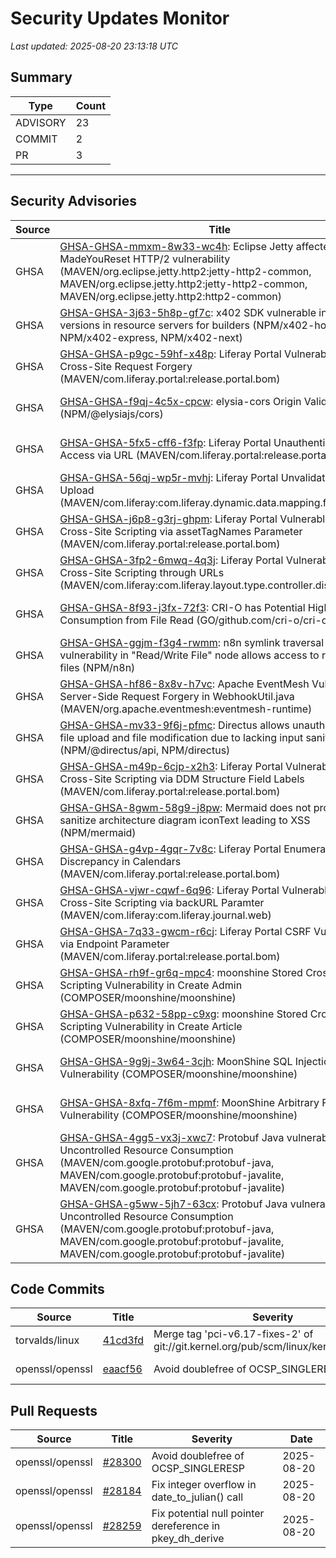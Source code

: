 # Security Updates Monitor

*Last updated: 2025-08-20 23:13:18 UTC*

## Summary
| Type | Count |
|------|-------|
| ADVISORY | 23 |
| COMMIT | 2 |
| PR | 3 |

---

## Security Advisories

| Source | Title | Severity | Date |
|--------|-------|----------|------|
| GHSA | [GHSA-GHSA-mmxm-8w33-wc4h](https://github.com/advisories/GHSA-mmxm-8w33-wc4h): Eclipse Jetty affected by MadeYouReset HTTP/2 vulnerability (MAVEN/org.eclipse.jetty.http2:jetty-http2-common, MAVEN/org.eclipse.jetty.http2:jetty-http2-common, MAVEN/org.eclipse.jetty.http2:http2-common) | HIGH (CVSS: 7.5) | 2025-08-20 |
| GHSA | [GHSA-GHSA-3j63-5h8p-gf7c](https://github.com/advisories/GHSA-3j63-5h8p-gf7c): x402 SDK vulnerable in outdated versions in resource servers for builders (NPM/x402-hono, NPM/x402-express, NPM/x402-next) | HIGH (CVSS: 0.0) | 2025-08-20 |
| GHSA | [GHSA-GHSA-p9gc-59hf-x48p](https://github.com/advisories/GHSA-p9gc-59hf-x48p): Liferay Portal Vulnerable to Cross-Site Request Forgery (MAVEN/com.liferay.portal:release.portal.bom) | HIGH (CVSS: 0.0) | 2025-08-20 |
| GHSA | [GHSA-GHSA-f9qj-4c5x-cpcw](https://github.com/advisories/GHSA-f9qj-4c5x-cpcw): elysia-cors Origin Validation Error (NPM/@elysiajs/cors) | MODERATE (CVSS: 0.0) | 2025-08-20 |
| GHSA | [GHSA-GHSA-5fx5-cff6-f3fp](https://github.com/advisories/GHSA-5fx5-cff6-f3fp): Liferay Portal Unauthenticated File Access via URL (MAVEN/com.liferay.portal:release.portal.bom) | MODERATE (CVSS: 0.0) | 2025-08-20 |
| GHSA | [GHSA-GHSA-56qj-wp5r-mvhj](https://github.com/advisories/GHSA-56qj-wp5r-mvhj): Liferay Portal Unvalidated File Upload (MAVEN/com.liferay:com.liferay.dynamic.data.mapping.form.web) | MODERATE (CVSS: 0.0) | 2025-08-20 |
| GHSA | [GHSA-GHSA-j6p8-g3rj-ghpm](https://github.com/advisories/GHSA-j6p8-g3rj-ghpm): Liferay Portal Vulnerable to Cross-Site Scripting via assetTagNames Parameter (MAVEN/com.liferay.portal:release.portal.bom) | MODERATE (CVSS: 0.0) | 2025-08-20 |
| GHSA | [GHSA-GHSA-3fp2-6mwq-4q3j](https://github.com/advisories/GHSA-3fp2-6mwq-4q3j): Liferay Portal Vulnerable to Cross-Site Scripting through URLs (MAVEN/com.liferay:com.liferay.layout.type.controller.display.page) | MODERATE (CVSS: 0.0) | 2025-08-20 |
| GHSA | [GHSA-GHSA-8f93-j3fx-72f3](https://github.com/advisories/GHSA-8f93-j3fx-72f3): CRI-O has Potential High Memory Consumption from File Read (GO/github.com/cri-o/cri-o) | MODERATE (CVSS: 5.7) | 2025-08-20 |
| GHSA | [GHSA-GHSA-ggjm-f3g4-rwmm](https://github.com/advisories/GHSA-ggjm-f3g4-rwmm): n8n symlink traversal vulnerability in "Read/Write File" node allows access to restricted files (NPM/n8n) | MODERATE (CVSS: 6.5) | 2025-08-20 |
| GHSA | [GHSA-GHSA-hf86-8x8v-h7vc](https://github.com/advisories/GHSA-hf86-8x8v-h7vc): Apache EventMesh Vulnerable to Server-Side Request Forgery in WebhookUtil.java (MAVEN/org.apache.eventmesh:eventmesh-runtime) | MODERATE (CVSS: 6.3) | 2025-08-20 |
| GHSA | [GHSA-GHSA-mv33-9f6j-pfmc](https://github.com/advisories/GHSA-mv33-9f6j-pfmc): Directus allows unauthenticated file upload and file modification due to lacking input sanitization (NPM/@directus/api, NPM/directus) | CRITICAL (CVSS: 9.3) | 2025-08-20 |
| GHSA | [GHSA-GHSA-m49p-6cjp-x2h3](https://github.com/advisories/GHSA-m49p-6cjp-x2h3): Liferay Portal Vulnerable to Cross-Site Scripting via DDM Structure Field Labels (MAVEN/com.liferay.portal:release.portal.bom) | MODERATE (CVSS: 0.0) | 2025-08-19 |
| GHSA | [GHSA-GHSA-8gwm-58g9-j8pw](https://github.com/advisories/GHSA-8gwm-58g9-j8pw): Mermaid does not properly sanitize architecture diagram iconText leading to XSS (NPM/mermaid) | MODERATE (CVSS: 0.0) | 2025-08-19 |
| GHSA | [GHSA-GHSA-g4vp-4gqr-7v8c](https://github.com/advisories/GHSA-g4vp-4gqr-7v8c): Liferay Portal Enumeration Discrepancy in Calendars (MAVEN/com.liferay.portal:release.portal.bom) | MODERATE (CVSS: 0.0) | 2025-08-19 |
| GHSA | [GHSA-GHSA-vjwr-cqwf-6q96](https://github.com/advisories/GHSA-vjwr-cqwf-6q96): Liferay Portal Vulnerable to Cross-Site Scripting via backURL Paramter (MAVEN/com.liferay:com.liferay.journal.web) | MODERATE (CVSS: 0.0) | 2025-08-19 |
| GHSA | [GHSA-GHSA-7q33-gwcm-r6cj](https://github.com/advisories/GHSA-7q33-gwcm-r6cj): Liferay Portal CSRF Vulnerability via Endpoint Parameter (MAVEN/com.liferay.portal:release.portal.bom) | MODERATE (CVSS: 0.0) | 2025-08-19 |
| GHSA | [GHSA-GHSA-rh9f-gr6q-mpc4](https://github.com/advisories/GHSA-rh9f-gr6q-mpc4): moonshine Stored Cross-Site Scripting Vulnerability in Create Admin (COMPOSER/moonshine/moonshine) | MODERATE (CVSS: 4.9) | 2025-08-19 |
| GHSA | [GHSA-GHSA-p632-58pp-c9xg](https://github.com/advisories/GHSA-p632-58pp-c9xg): moonshine Stored Cross-Site Scripting Vulnerability in Create Article (COMPOSER/moonshine/moonshine) | MODERATE (CVSS: 4.5) | 2025-08-19 |
| GHSA | [GHSA-GHSA-9g9j-3w64-3cjh](https://github.com/advisories/GHSA-9g9j-3w64-3cjh): MoonShine SQL Injection Vulnerability (COMPOSER/moonshine/moonshine) | MODERATE (CVSS: 4.9) | 2025-08-19 |
| GHSA | [GHSA-GHSA-8xfq-7f6m-mpmf](https://github.com/advisories/GHSA-8xfq-7f6m-mpmf): MoonShine Arbitrary File Upload Vulnerability (COMPOSER/moonshine/moonshine) | MODERATE (CVSS: 4.5) | 2025-08-19 |
| GHSA | [GHSA-GHSA-4gg5-vx3j-xwc7](https://github.com/advisories/GHSA-4gg5-vx3j-xwc7): Protobuf Java vulnerable to Uncontrolled Resource Consumption (MAVEN/com.google.protobuf:protobuf-java, MAVEN/com.google.protobuf:protobuf-javalite, MAVEN/com.google.protobuf:protobuf-javalite) | HIGH (CVSS: 7.5) | 2022-12-12 |
| GHSA | [GHSA-GHSA-g5ww-5jh7-63cx](https://github.com/advisories/GHSA-g5ww-5jh7-63cx): Protobuf Java vulnerable to Uncontrolled Resource Consumption (MAVEN/com.google.protobuf:protobuf-java, MAVEN/com.google.protobuf:protobuf-javalite, MAVEN/com.google.protobuf:protobuf-javalite) | HIGH (CVSS: 7.5) | 2022-12-12 |

## Code Commits

| Source | Title | Severity | Date |
|--------|-------|----------|------|
| torvalds/linux | [41cd3fd](https://github.com/torvalds/linux/commit/41cd3fd152634250fdd09a52a35352b3f323800d) | Merge tag 'pci-v6.17-fixes-2' of git://git.kernel.org/pub/scm/linux/kernel/git/pci/pci | 2025-08-20 |
| openssl/openssl | [eaacf56](https://github.com/openssl/openssl/commit/eaacf56ba97e8089344bc85f8a50b00932cd3416) | Avoid doublefree of OCSP_SINGLERESP | 2025-08-19 |

## Pull Requests

| Source | Title | Severity | Date |
|--------|-------|----------|------|
| openssl/openssl | [#28300](https://github.com/openssl/openssl/pull/28300) | Avoid doublefree of OCSP_SINGLERESP | 2025-08-20 |
| openssl/openssl | [#28184](https://github.com/openssl/openssl/pull/28184) | Fix integer overflow in date_to_julian() call | 2025-08-20 |
| openssl/openssl | [#28259](https://github.com/openssl/openssl/pull/28259) | Fix potential null pointer dereference in pkey_dh_derive | 2025-08-20 |

